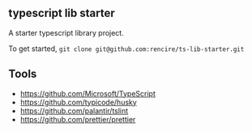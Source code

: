 ## typescript lib starter

A starter typescript library project.

To get started, `git clone git@github.com:rencire/ts-lib-starter.git`

## Tools

* https://github.com/Microsoft/TypeScript
* https://github.com/typicode/husky
* https://github.com/palantir/tslint
* https://github.com/prettier/prettier
